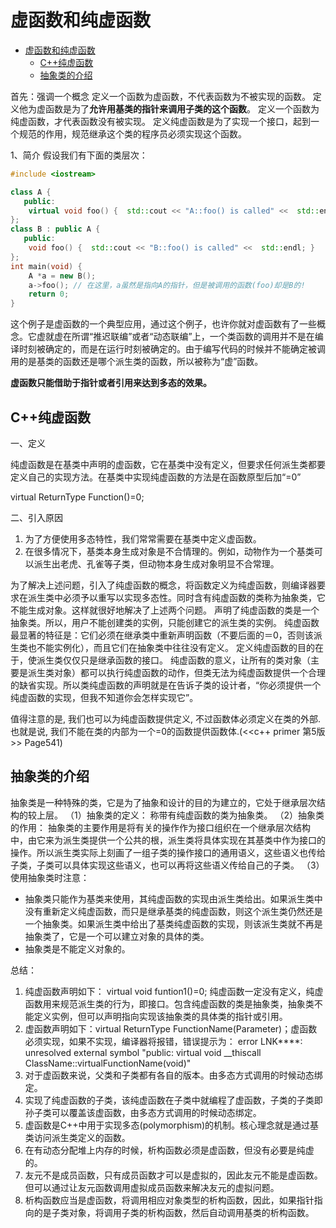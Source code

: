 # 虚函数和纯虚函数

- [虚函数和纯虚函数](#虚函数和纯虚函数)
  - [C++纯虚函数](#c纯虚函数)
  - [抽象类的介绍](#抽象类的介绍)

首先：强调一个概念
定义一个函数为虚函数，不代表函数为不被实现的函数。
定义他为虚函数是为了**允许用基类的指针来调用子类的这个函数**。
定义一个函数为纯虚函数，才代表函数没有被实现。
定义纯虚函数是为了实现一个接口，起到一个规范的作用，规范继承这个类的程序员必须实现这个函数。

1、简介
假设我们有下面的类层次：
```c++
#include <iostream>

class A {
   public:
    virtual void foo() {  std::cout << "A::foo() is called" <<  std::endl; }
};
class B : public A {
   public:
    void foo() {  std::cout << "B::foo() is called" <<  std::endl; }
};
int main(void) {
    A *a = new B();
    a->foo(); // 在这里，a虽然是指向A的指针，但是被调用的函数(foo)却是B的!
    return 0;
}
```

这个例子是虚函数的一个典型应用，通过这个例子，也许你就对虚函数有了一些概念。它虚就虚在所谓“推迟联编”或者“动态联编”上，一个类函数的调用并不是在编译时刻被确定的，而是在运行时刻被确定的。由于编写代码的时候并不能确定被调用的是基类的函数还是哪个派生类的函数，所以被称为“虚”函数。

**虚函数只能借助于指针或者引用来达到多态的效果。**

## C++纯虚函数

一、定义

纯虚函数是在基类中声明的虚函数，它在基类中没有定义，但要求任何派生类都要定义自己的实现方法。在基类中实现纯虚函数的方法是在函数原型后加“=0”

  virtual ReturnType Function()=0;

二、引入原因

1. 为了方便使用多态特性，我们常常需要在基类中定义虚函数。
2. 在很多情况下，基类本身生成对象是不合情理的。例如，动物作为一个基类可以派生出老虎、孔雀等子类，但动物本身生成对象明显不合常理。

为了解决上述问题，引入了纯虚函数的概念，将函数定义为纯虚函数，则编译器要求在派生类中必须予以重写以实现多态性。同时含有纯虚函数的类称为抽象类，它不能生成对象。这样就很好地解决了上述两个问题。
声明了纯虚函数的类是一个抽象类。所以，用户不能创建类的实例，只能创建它的派生类的实例。
纯虚函数最显著的特征是：它们必须在继承类中重新声明函数（不要后面的＝0，否则该派生类也不能实例化），而且它们在抽象类中往往没有定义。
定义纯虚函数的目的在于，使派生类仅仅只是继承函数的接口。
纯虚函数的意义，让所有的类对象（主要是派生类对象）都可以执行纯虚函数的动作，但类无法为纯虚函数提供一个合理的缺省实现。所以类纯虚函数的声明就是在告诉子类的设计者，“你必须提供一个纯虚函数的实现，但我不知道你会怎样实现它”。

值得注意的是, 我们也可以为纯虚函数提供定义, 不过函数体必须定义在类的外部. 也就是说, 我们不能在类的内部为一个=0的函数提供函数体.(<<c++ primer 第5版>> Page541)

## 抽象类的介绍

抽象类是一种特殊的类，它是为了抽象和设计的目的为建立的，它处于继承层次结构的较上层。
（1）抽象类的定义：  称带有纯虚函数的类为抽象类。
（2）抽象类的作用：
抽象类的主要作用是将有关的操作作为接口组织在一个继承层次结构中，由它来为派生类提供一个公共的根，派生类将具体实现在其基类中作为接口的操作。所以派生类实际上刻画了一组子类的操作接口的通用语义，这些语义也传给子类，子类可以具体实现这些语义，也可以再将这些语义传给自己的子类。
（3）使用抽象类时注意：
+ 抽象类只能作为基类来使用，其纯虚函数的实现由派生类给出。如果派生类中没有重新定义纯虚函数，而只是继承基类的纯虚函数，则这个派生类仍然还是一个抽象类。如果派生类中给出了基类纯虚函数的实现，则该派生类就不再是抽象类了，它是一个可以建立对象的具体的类。
+ 抽象类是不能定义对象的。

总结：
1. 纯虚函数声明如下： virtual void funtion1()=0; 纯虚函数一定没有定义，纯虚函数用来规范派生类的行为，即接口。包含纯虚函数的类是抽象类，抽象类不能定义实例，但可以声明指向实现该抽象类的具体类的指针或引用。
2. 虚函数声明如下：virtual ReturnType FunctionName(Parameter)；虚函数必须实现，如果不实现，编译器将报错，错误提示为：
error LNK****: unresolved external symbol "public: virtual void __thiscall ClassName::virtualFunctionName(void)"
3. 对于虚函数来说，父类和子类都有各自的版本。由多态方式调用的时候动态绑定。
4. 实现了纯虚函数的子类，该纯虚函数在子类中就编程了虚函数，子类的子类即孙子类可以覆盖该虚函数，由多态方式调用的时候动态绑定。
5. 虚函数是C++中用于实现多态(polymorphism)的机制。核心理念就是通过基类访问派生类定义的函数。
6. 在有动态分配堆上内存的时候，析构函数必须是虚函数，但没有必要是纯虚的。
7. 友元不是成员函数，只有成员函数才可以是虚拟的，因此友元不能是虚函数。但可以通过让友元函数调用虚拟成员函数来解决友元的虚拟问题。
8. 析构函数应当是虚函数，将调用相应对象类型的析构函数，因此，如果指针指向的是子类对象，将调用子类的析构函数，然后自动调用基类的析构函数。
